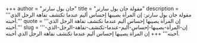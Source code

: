 +++
author = "جان بول سارتر"
title = "مقولة جان بول سارتر"
description = '''مقولة جان بول سارتر: إن المرأة يصيبها إحساس أليم عندما تكتشف تفاهة الرجل الذي أحبته.'''
quote = '''إن المرأة يصيبها إحساس أليم عندما تكتشف تفاهة الرجل الذي أحبته.'''
slug = '''إن-المرأة-يصيبها-إحساس-أليم-عندما-تكتشف-تفاهة-الرجل-الذي-أحبته'''
+++
إن المرأة يصيبها إحساس أليم عندما تكتشف تفاهة الرجل الذي أحبته.

